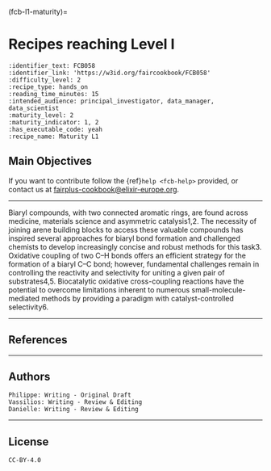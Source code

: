 (fcb-l1-maturity)=
#  Recipes reaching Level I



````{panels_fairplus}
:identifier_text: FCB058
:identifier_link: 'https://w3id.org/faircookbook/FCB058'
:difficulty_level: 2
:recipe_type: hands_on
:reading_time_minutes: 15
:intended_audience: principal_investigator, data_manager, data_scientist  
:maturity_level: 2
:maturity_indicator: 1, 2
:has_executable_code: yeah
:recipe_name: Maturity L1
```` 

## Main Objectives

If you want to contribute follow the {ref}`help <fcb-help>` provided, or contact us at [fairplus-cookbook@elixir-europe.org](mailto:fairplus-cookbook@elixir-europe.org).

---
Biaryl compounds, with two connected aromatic rings, are found across medicine, materials science and asymmetric 
catalysis1,2. The necessity of joining arene building blocks to access these valuable compounds has inspired several 
approaches for biaryl bond formation and challenged chemists to develop increasingly concise and robust methods for
this task3. Oxidative coupling of two C–H bonds offers an efficient strategy for the formation of a biaryl C–C bond; 
however, fundamental challenges remain in controlling the reactivity and selectivity for uniting a given pair of
substrates4,5. Biocatalytic oxidative cross-coupling reactions have the potential to overcome limitations inherent to
numerous small-molecule-mediated methods by providing a paradigm with catalyst-controlled selectivity6.


---

## References



---

## Authors

````{authors_fairplus}
Philippe: Writing - Original Draft
Vassilios: Writing - Review & Editing
Danielle: Writing - Review & Editing
````


---

## License

````{license_fairplus}
CC-BY-4.0
````
